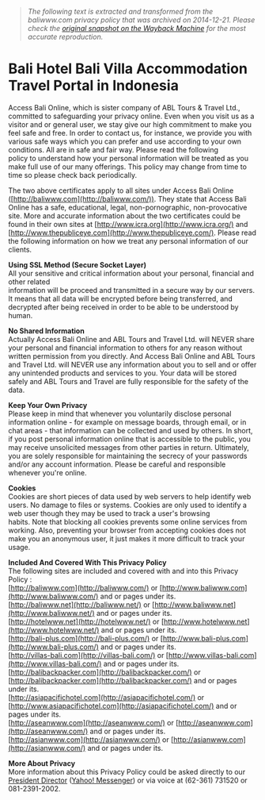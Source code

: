 > *The following text is extracted and transformed from the baliwww.com privacy policy that was archived on 2014-12-21. Please check the [original snapshot on the Wayback Machine](https://web.archive.org/web/20141221081626id_/http%3A//baliwww.com/index/policy.html) for the most accurate reproduction.*

# Bali Hotel Bali Villa Accommodation Travel Portal in Indonesia

  
Access Bali Online, which is sister company of ABL Tours & Travel Ltd., committed to safeguarding your privacy online. Even when you visit us as a visitor and or general user, we stay give our high commitment to make you feel safe and free. In order to contact us, for instance, we provide you with various safe ways which you can prefer and use according to your own conditions. All are in safe and fair way. Please read the following  
policy to understand how your personal information will be treated as you make full use of our many offerings. This policy may change from time to time so please check back periodically.   


The two above certificates apply to all sites under Access Bali Online ([http://baliwww.com](http://baliwww.com/)). They state that Access Bali Online has a safe, educational, legal, non-pornographic, non-provocative site. More and accurate information about the two certificates could be found in their own sites at [http://www.icra.org](http://www.icra.org/) and [http://www.thepubliceye.com](http://www.thepubliceye.com/). Please read the following information on how we treat any personal information of our clients.

  
**Using SSL Method (Secure Socket Layer)**  
All your sensitive and critical information about your personal, financial and other related  
information will be proceed and transmitted in a secure way by our servers. It means that all data will be encrypted before being transferred, and decrypted after being received in order to be able to be understood by human.   


  


**No Shared Information**  
Actually Access Bali Online and ABL Tours and Travel Ltd. will NEVER share your personal and financial information to others for any reason without written permission from you directly. And Access Bali Online and ABL Tours and Travel Ltd. will NEVER use any information about you to sell and or offer any unintended products and services to you. Your data will be stored safely and ABL Tours and Travel are fully responsible for the safety of the data.

**Keep Your Own Privacy**  
Please keep in mind that whenever you voluntarily disclose personal information online - for example on message boards, through email, or in chat areas - that information can be collected and used by others. In short, if you post personal information online that is accessible to the public, you may receive unsolicited messages from other parties in return. Ultimately, you are solely responsible for maintaining the secrecy of your passwords and/or any account information. Please be careful and responsible whenever you're online. 

**Cookies**  
Cookies are short pieces of data used by web servers to help identify web users. No damage to files or systems. Cookies are only used to identify a web user though they may be used to track a user's browsing   
habits. Note that blocking all cookies prevents some online services from working. Also, preventing your browser from accepting cookies does not make you an anonymous user, it just makes it more difficult to track your usage. 

**Included And Covered With This Privacy Policy**  
The following sites are included and covered with and into this Privacy Policy :  
[http://baliwww.com](http://baliwww.com/) or [http://www.baliwww.com](http://www.baliwww.com/) and or pages under its.  
[http://baliwww.net](http://baliwww.net/) or [http://www.baliwww.net](http://www.baliwww.net/) and or pages under its.  
[http://hotelwww.net](http://hotelwww.net/) or [http://www.hotelwww.net](http://www.hotelwww.net/) and or pages under its.  
[http://bali-plus.com](http://bali-plus.com/) or [http://www.bali-plus.com](http://www.bali-plus.com/) and or pages under its.  
[http://villas-bali.com](http://villas-bali.com/) or [http://www.villas-bali.com](http://www.villas-bali.com/) and or pages under its.  
[http://balibackpacker.com](http://balibackpacker.com/) or [http://balibackpacker.com](http://balibackpacker.com/) and or pages under its.  
[http://asiapacifichotel.com](http://asiapacifichotel.com/) or [http://www.asiapacifichotel.com](http://asiapacifichotel.com/) and or pages under its.  
[http://aseanwww.com](http://aseanwww.com/) or [http://aseanwww.com](http://aseanwww.com/) and or pages under its.   
[http://asianwww.com](http://asianwww.com/) or [http://asianwww.com](http://asianwww.com/) and or pages under its. 

**More About Privacy**  
More information about this Privacy Policy could be asked directly to our [President Director](http://baliwww.com/index/about/contact.html) ([Yahoo! Messenger](ymsgr:sendIM?tanas_aramuk "Click to launch Yahoo! 
Messenger")) or via voice at (62-361) 731520 or 081-2391-2002.
